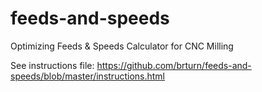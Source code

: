 # feeds-and-speeds
Optimizing Feeds &amp; Speeds Calculator for CNC Milling

See instructions file:
https://github.com/brturn/feeds-and-speeds/blob/master/instructions.html
